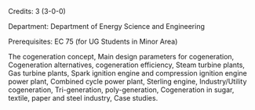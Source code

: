 Credits: 3 (3-0-0)

Department: Department of Energy Science and Engineering

Prerequisites: EC 75 (for UG Students in Minor Area)

The cogeneration concept, Main design parameters for cogeneration, Cogeneration alternatives, cogeneration efficiency, Steam turbine plants, Gas turbine plants, Spark ignition engine and compression ignition engine power plant, Combined cycle power plant, Sterling engine, Industry/Utility cogeneration, Tri-generation, poly-generation, Cogeneration in sugar, textile, paper and steel industry, Case studies.